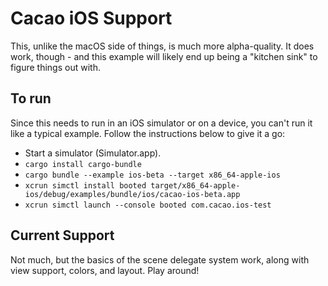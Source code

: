 # Cacao iOS Support
This, unlike the macOS side of things, is much more alpha-quality. It does work, though - and this example will likely end up being a "kitchen sink" to figure things out with.

## To run
Since this needs to run in an iOS simulator or on a device, you can't run it like a typical example. Follow the instructions below to give it a go:

- Start a simulator (Simulator.app).
- `cargo install cargo-bundle`
- `cargo bundle --example ios-beta --target x86_64-apple-ios`
- `xcrun simctl install booted target/x86_64-apple-ios/debug/examples/bundle/ios/cacao-ios-beta.app`
- `xcrun simctl launch --console booted com.cacao.ios-test`

## Current Support
Not much, but the basics of the scene delegate system work, along with view support, colors, and layout. Play around!
